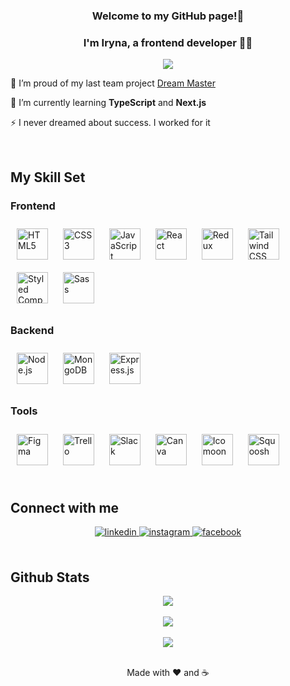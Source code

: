 ### <div align="center"> Welcome to my GitHub page!👋 </div> 

### <div align="center"> I'm Iryna, a frontend developer 👩‍💻</div>  
  

<div align="center">
<img src="https://cags.upsshub.com/pluginfile.php/40544/course/overviewfiles/programming.gif" align="center" style="width: 200 height: 200" />
</div>  
  

🔭 I’m proud of my last team project [Dream Master](https://drink-master-project.vercel.app/)  
  

🌱 I’m currently learning **TypeScript** and **Next.js**  
  

⚡ I never dreamed about success. I worked for it  
  

<br/>  


## My Skill Set  


### Frontend  
<div align="left">  
<a href="https://en.wikipedia.org/wiki/HTML5" target="_blank"><img style="margin: 10px" src="https://profilinator.rishav.dev/skills-assets/html5-original-wordmark.svg" alt="HTML5" height="50" /></a>  
<a href="https://www.w3schools.com/css/" target="_blank"><img style="margin: 10px" src="https://profilinator.rishav.dev/skills-assets/css3-original-wordmark.svg" alt="CSS3" height="50" /></a>  
<a href="https://www.javascript.com/" target="_blank"><img style="margin: 10px" src="https://profilinator.rishav.dev/skills-assets/javascript-original.svg" alt="JavaScript" height="50" /></a>  
<a href="https://reactjs.org/" target="_blank"><img style="margin: 10px" src="https://profilinator.rishav.dev/skills-assets/react-original-wordmark.svg" alt="React" height="50" /></a>  
<a href="https://redux.js.org/" target="_blank"><img style="margin: 10px" src="https://profilinator.rishav.dev/skills-assets/redux-original.svg" alt="Redux" height="50" /></a>  
<a href="https://www.tailwindcss.com/" target="_blank"><img style="margin: 10px" src="https://profilinator.rishav.dev/skills-assets/tailwindcss.svg" alt="Tailwind CSS" height="50" /></a>  
<a href="https://styled-components.com/" target="_blank"><img style="margin: 10px" src="https://profilinator.rishav.dev/skills-assets/styled-components.png" alt="Styled Components" height="50" /></a>  
<a href="https://sass-lang.com/" target="_blank"><img style="margin: 10px" src="https://profilinator.rishav.dev/skills-assets/sass-original.svg" alt="Sass" height="50" /></a>  
</div>


### Backend  
<div align="left">  
<a href="https://nodejs.org/" target="_blank"><img style="margin: 10px" src="https://profilinator.rishav.dev/skills-assets/nodejs-original-wordmark.svg" alt="Node.js" height="50" /></a>  
<a href="https://www.mongodb.com/" target="_blank"><img style="margin: 10px" src="https://profilinator.rishav.dev/skills-assets/mongodb-original-wordmark.svg" alt="MongoDB" height="50" /></a>  
<a href="https://expressjs.com/" target="_blank"><img style="margin: 10px" src="https://profilinator.rishav.dev/skills-assets/express-original-wordmark.svg" alt="Express.js" height="50" /></a>  
</div>

### Tools 
<div align="left">  
<a href="https://www.figma.com/" target="_blank"><img style="margin: 10px" src="https://profilinator.rishav.dev/skills-assets/figma-icon.svg" alt="Figma" height="50" /></a>  
  <a href="https://www.trello.com/" target="_blank"><img style="margin: 10px" src="https://www.vectorlogo.zone/logos/trello/trello-tile.svg" alt="Trello" height="50" /></a>  
  <a href="https://www.slack.com/" target="_blank"><img style="margin: 10px" src="https://upload.wikimedia.org/wikipedia/commons/thumb/d/d5/Slack_icon_2019.svg/2048px-Slack_icon_2019.svg.png" alt="Slack" height="50" /></a>  
  <a href="https://www.canva.com/" target="_blank"><img style="margin: 10px" src="https://uxwing.com/wp-content/themes/uxwing/download/brands-and-social-media/canva-icon.png" alt="Canva" height="50" /></a>  
  <a href="https://www.icomoon.io/" target="_blank"><img style="margin: 10px" src="https://iconape.com/wp-content/png_logo_vector/icomoon.png" alt="Icomoon" height="50" /></a>  
    <a href="https://www.squoosh.app/" target="_blank"><img style="margin: 10px" src="https://seeklogo.com/images/S/squoosh-logo-7334C2EA69-seeklogo.com.png" alt="Squoosh" height="50" /></a>  
</div>


<br/>  


## Connect with me  
<div align="center">
<a href="https://linkedin.com/in/iryna-didkivska" target="_blank">
<img src=https://img.shields.io/badge/linkedin-%231E77B5.svg?&style=for-the-badge&logo=linkedin&logoColor=white alt=linkedin style="margin-bottom: 5px;" />
</a>
<a href="https://instagram.com/irynadidkivska" target="_blank">
<img src=https://img.shields.io/badge/instagram-%23000000.svg?&style=for-the-badge&logo=instagram&logoColor=white alt=instagram style="margin-bottom: 5px;" />
</a>
<a href="https://www.facebook.com/ididkivska" target="_blank">
<img src=https://img.shields.io/badge/facebook-%232E87FB.svg?&style=for-the-badge&logo=facebook&logoColor=white alt=facebook style="margin-bottom: 5px;" />
</a>  
</div>  
  

<br/>  


## Github Stats    

<div align="center"><img src="https://github-readme-stats.vercel.app/api/top-langs/?username=irynadidkivska&layout=compact" align="center" /></div>  

<br/>  
<div align="center"><img src="https://github-readme-stats.vercel.app/api?username=irynadidkivska&show_icons=true&theme=radical" align="center" /></div> 

<br/>  

<div align="center">
<img src="https://komarev.com/ghpvc/?username=irynadidkivska&&style=flat-square" align="center" />
</div>  
  

<br/>  
<p align="center">Made with ❤️ and ☕ </p>




